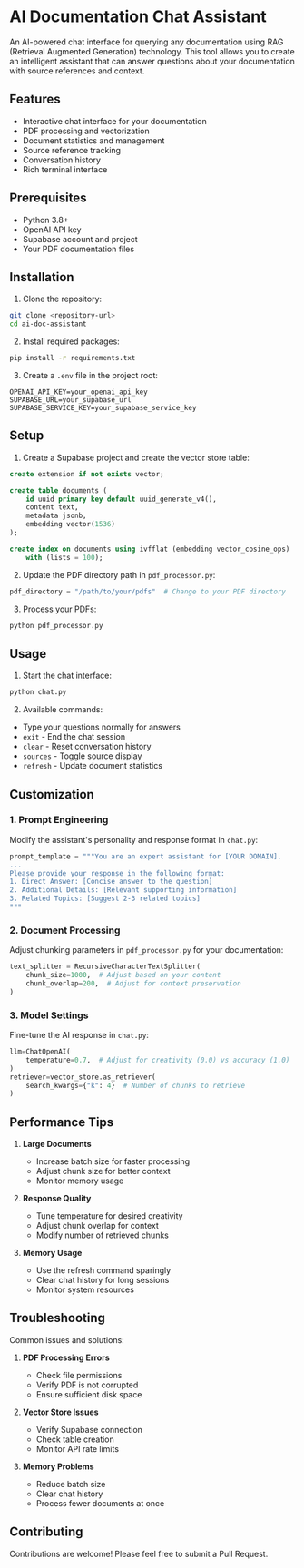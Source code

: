 # AI Documentation Chat Assistant

An AI-powered chat interface for querying any documentation using RAG (Retrieval Augmented Generation) technology. This tool allows you to create an intelligent assistant that can answer questions about your documentation with source references and context.

## Features

- Interactive chat interface for your documentation
- PDF processing and vectorization
- Document statistics and management
- Source reference tracking
- Conversation history
- Rich terminal interface

## Prerequisites

- Python 3.8+
- OpenAI API key
- Supabase account and project
- Your PDF documentation files

## Installation

1. Clone the repository:
```bash
git clone <repository-url>
cd ai-doc-assistant
```

2. Install required packages:
```bash
pip install -r requirements.txt
```

3. Create a `.env` file in the project root:
```env
OPENAI_API_KEY=your_openai_api_key
SUPABASE_URL=your_supabase_url
SUPABASE_SERVICE_KEY=your_supabase_service_key
```

## Setup

1. Create a Supabase project and create the vector store table:
```sql
create extension if not exists vector;

create table documents (
    id uuid primary key default uuid_generate_v4(),
    content text,
    metadata jsonb,
    embedding vector(1536)
);

create index on documents using ivfflat (embedding vector_cosine_ops)
    with (lists = 100);
```

2. Update the PDF directory path in `pdf_processor.py`:
```python
pdf_directory = "/path/to/your/pdfs"  # Change to your PDF directory
```

3. Process your PDFs:
```bash
python pdf_processor.py
```

## Usage

1. Start the chat interface:
```bash
python chat.py
```

2. Available commands:
- Type your questions normally for answers
- `exit` - End the chat session
- `clear` - Reset conversation history
- `sources` - Toggle source display
- `refresh` - Update document statistics

## Customization

### 1. Prompt Engineering
Modify the assistant's personality and response format in `chat.py`:
```python
prompt_template = """You are an expert assistant for [YOUR DOMAIN].
...
Please provide your response in the following format:
1. Direct Answer: [Concise answer to the question]
2. Additional Details: [Relevant supporting information]
3. Related Topics: [Suggest 2-3 related topics]
"""
```

### 2. Document Processing
Adjust chunking parameters in `pdf_processor.py` for your documentation:
```python
text_splitter = RecursiveCharacterTextSplitter(
    chunk_size=1000,  # Adjust based on your content
    chunk_overlap=200,  # Adjust for context preservation
)
```

### 3. Model Settings
Fine-tune the AI response in `chat.py`:
```python
llm=ChatOpenAI(
    temperature=0.7,  # Adjust for creativity (0.0) vs accuracy (1.0)
)
retriever=vector_store.as_retriever(
    search_kwargs={"k": 4}  # Number of chunks to retrieve
)
```

## Performance Tips

1. **Large Documents**
   - Increase batch size for faster processing
   - Adjust chunk size for better context
   - Monitor memory usage

2. **Response Quality**
   - Tune temperature for desired creativity
   - Adjust chunk overlap for context
   - Modify number of retrieved chunks

3. **Memory Usage**
   - Use the refresh command sparingly
   - Clear chat history for long sessions
   - Monitor system resources

## Troubleshooting

Common issues and solutions:
1. **PDF Processing Errors**
   - Check file permissions
   - Verify PDF is not corrupted
   - Ensure sufficient disk space

2. **Vector Store Issues**
   - Verify Supabase connection
   - Check table creation
   - Monitor API rate limits

3. **Memory Problems**
   - Reduce batch size
   - Clear chat history
   - Process fewer documents at once

## Contributing

Contributions are welcome! Please feel free to submit a Pull Request.

